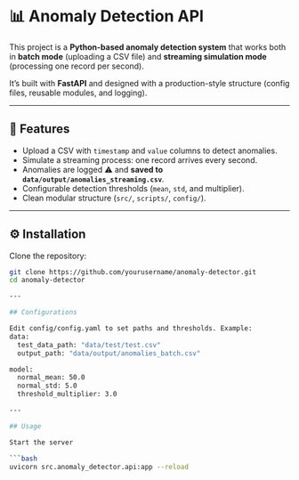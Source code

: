 # 📊 Anomaly Detection API

This project is a **Python-based anomaly detection system** that works both in **batch mode** (uploading a CSV file) and **streaming simulation mode** (processing one record per second).  

It’s built with **FastAPI** and designed with a production-style structure (config files, reusable modules, and logging).

---

## 🚀 Features
- Upload a CSV with `timestamp` and `value` columns to detect anomalies.  
- Simulate a streaming process: one record arrives every second.  
- Anomalies are logged ⚠️ and **saved to `data/output/anomalies_streaming.csv`**.  
- Configurable detection thresholds (`mean`, `std`, and multiplier).  
- Clean modular structure (`src/`, `scripts/`, `config/`).

---

## ⚙️ Installation

Clone the repository:

```bash
git clone https://github.com/yourusername/anomaly-detector.git
cd anomaly-detector

---

## Configurations

Edit config/config.yaml to set paths and thresholds. Example:
data:
  test_data_path: "data/test/test.csv"
  output_path: "data/output/anomalies_batch.csv"

model:
  normal_mean: 50.0
  normal_std: 5.0
  threshold_multiplier: 3.0

---

## Usage

Start the server 

```bash
uvicorn src.anomaly_detector.api:app --reload